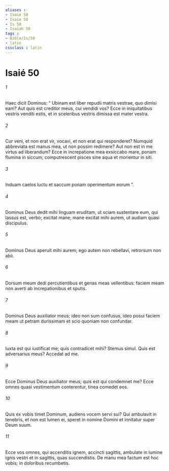 ```yaml
---
aliases : 
- Isaié 50
- Isaïe 50
- Is 50
- Isaiah 50
tags : 
- Bible/Is/50
- latin
cssclass : latin
---
```


# Isaié 50

###### 1
Haec dicit Dominus: “ Ubinam est liber repudii matris vestrae, quo dimisi eam? Aut quis est creditor meus, cui vendidi vos? Ecce in iniquitatibus vestris venditi estis, et in sceleribus vestris dimissa est mater vestra.
###### 2
Cur veni, et non erat vir, vocavi, et non erat qui responderet? Numquid abbreviata est manus mea, ut non possim redimere? Aut non est in me virtus ad liberandum? Ecce in increpatione mea exsiccabo mare, ponam flumina in siccum; computrescent pisces sine aqua et morientur in siti.
###### 3
Induam caelos luctu et saccum ponam operimentum eorum ”.
###### 4
Dominus Deus dedit mihi linguam eruditam, ut sciam sustentare eum, qui lassus est, verbo; excitat mane, mane excitat mihi aurem, ut audiam quasi discipulus.
###### 5
Dominus Deus aperuit mihi aurem; ego autem non rebellavi, retrorsum non abii.
###### 6
Dorsum meum dedi percutientibus et genas meas vellentibus: faciem meam non averti ab increpationibus et sputis.
###### 7
Dominus Deus auxiliator meus; ideo non sum confusus, ideo posui faciem meam ut petram durissimam et scio quoniam non confundar.
###### 8
Iuxta est qui iustificat me; quis contradicet mihi? Stemus simul. Quis est adversarius meus? Accedat ad me.
###### 9
Ecce Dominus Deus auxiliator meus; quis est qui condemnet me? Ecce omnes quasi vestimentum conterentur, tinea comedet eos.
###### 10
Quis ex vobis timet Dominum, audiens vocem servi sui? Qui ambulavit in tenebris, et non est lumen ei, speret in nomine Domini et innitatur super Deum suum.
###### 11
Ecce vos omnes, qui accenditis ignem, accincti sagittis, ambulate in lumine ignis vestri et in sagittis, quas succendistis. De manu mea factum est hoc vobis; in doloribus recumbetis.
